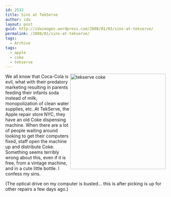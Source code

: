 ```yaml
---
id: 2532
title: Sins at TekServe
author: ida
layout: post
guid: http://idaimages.wordpress.com/2008/01/03/sins-at-tekserve/
permalink: /2008/01/sins-at-tekserve/
tags:
  - Archive
tags:
  - apple
  - coke
  - tekserve
---
```

<img align="right" width="300" src="http://idaimages.files.wordpress.com/2008/01/tekserve.jpg" alt="tekserve coke" />We all know that Coca-Cola is evil, what with their predatory marketing resulting in parents feeding their infants soda instead of milk, monopolization of clean water supplies, etc. At TekServe, the Apple repair store NYC, they have an old Coke dispensing machine. When there are a lot of people waiting around looking to get their computers fixed, staff open the machine up and distribute Coke. Something seems terribly wrong about this, even if it is free, from a vintage machine, and in a cute little bottle. I confess my sins.

(The optical drive on my computer is busted&#8230; this is after picking is up for other repairs a few days ago.)